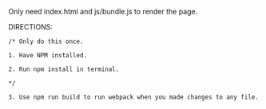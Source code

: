 Only need index.html and js/bundle.js to render the page.

DIRECTIONS: 

	/* Only do this once.

	1. Have NPM installed.

	2. Run npm install in terminal.

	*/

	3. Use npm run build to run webpack when you made changes to any file.

